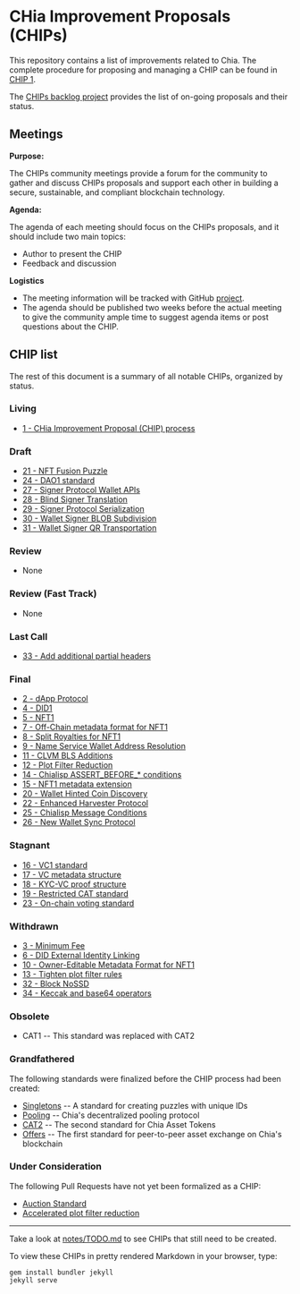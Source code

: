 # CHia Improvement Proposals (CHIPs)

This repository contains a list of improvements related to Chia. The complete procedure for proposing and managing a CHIP can be found in [CHIP 1](/CHIPs/chip-0001.md).

The [CHIPs backlog project](https://github.com/Chia-Network/chips/projects/1) provides the list of on-going proposals and their status. 

## Meetings
**Purpose:**

The CHIPs community meetings provide a forum for the community to gather and discuss CHIPs proposals and support each other in building a secure, sustainable, and compliant blockchain technology. 

**Agenda:**

The agenda of each meeting should focus on the CHIPs proposals, and it should include two main topics: 
- Author to present the CHIP
- Feedback and discussion

**Logistics**
- The meeting information will be tracked with GitHub [project](https://github.com/Chia-Network/dev-community-meetings/projects/1). 
- The agenda should be published two weeks before the actual meeting to give the community ample time to suggest agenda items or post questions about the CHIP. 


## CHIP list
The rest of this document is a summary of all notable CHIPs, organized by status.

### Living
* [1 - CHia Improvement Proposal (CHIP) process](/CHIPs/chip-0001.md)

### Draft
* [21 - NFT Fusion Puzzle](https://github.com/Chia-Network/chips/pull/86)
* [24 - DAO1 standard](https://github.com/Chia-Network/chips/pull/93)
* [27 - Signer Protocol Wallet APIs](https://github.com/Chia-Network/chips/pull/102)
* [28 - Blind Signer Translation](https://github.com/Chia-Network/chips/pull/103)
* [29 - Signer Protocol Serialization](https://github.com/Chia-Network/chips/pull/104)
* [30 - Wallet Signer BLOB Subdivision](https://github.com/Chia-Network/chips/pull/105)
* [31 - Wallet Signer QR Transportation](https://github.com/Chia-Network/chips/pull/106)

### Review
* None

### Review (Fast Track)
* None

### Last Call
* [33 - Add additional partial headers](https://github.com/Chia-Network/chips/pull/114)

### Final
* [2 - dApp Protocol](/CHIPs/chip-0002.md)
* [4 - DID1](/CHIPs/chip-0004.md)
* [5 - NFT1](/CHIPs/chip-0005.md)
* [7 - Off-Chain metadata format for NFT1](/CHIPs/chip-0007.md)
* [8 - Split Royalties for NFT1](/CHIPs/chip-0008.md)
* [9 - Name Service Wallet Address Resolution](/CHIPs/chip-0009.md)
* [11 - CLVM BLS Additions](/CHIPs/chip-0011.md)
* [12 - Plot Filter Reduction](/CHIPs/chip-0012.md)
* [14 - Chialisp ASSERT_BEFORE_* conditions](/CHIPs/chip-0014.md)
* [15 - NFT1 metadata extension](/CHIPs/chip-0015.md)
* [20 - Wallet Hinted Coin Discovery](/CHIPs/chip-0020.md)
* [22 - Enhanced Harvester Protocol](/CHIPs/chip-0022.md)
* [25 - Chialisp Message Conditions](/CHIPs/chip-0025.md)
* [26 - New Wallet Sync Protocol](https://github.com/Chia-Network/chips/pull/100)

### Stagnant
* [16 - VC1 standard](https://github.com/Chia-Network/chips/pull/65)
* [17 - VC metadata structure](https://github.com/Chia-Network/chips/pull/66)
* [18 - KYC-VC proof structure](https://github.com/Chia-Network/chips/pull/67)
* [19 - Restricted CAT standard](https://github.com/Chia-Network/chips/pull/68)
* [23 - On-chain voting standard](https://github.com/Chia-Network/chips/pull/90)

### Withdrawn
* [3 - Minimum Fee](https://github.com/Chia-Network/chips/pull/13)
* [6 - DID External Identity Linking](https://github.com/Chia-Network/chips/pull/12)
* [10 - Owner-Editable Metadata Format for NFT1](https://github.com/Chia-Network/chips/pull/33)
* [13 - Tighten plot filter rules](https://github.com/Chia-Network/chips/pull/57)
* [32 - Block NoSSD](https://github.com/Chia-Network/chips/pull/111)
* [34 - Keccak and base64 operators](https://github.com/Chia-Network/chips/pull/116)

### Obsolete
* CAT1 -- This standard was replaced with CAT2

### Grandfathered
The following standards were finalized before the CHIP process had been created:
* [Singletons](https://chialisp.com/singletons) -- A standard for creating puzzles with unique IDs
* [Pooling](https://chialisp.com/pooling) -- Chia's decentralized pooling protocol
* [CAT2](https://chialisp.com/cats) -- The second standard for Chia Asset Tokens
* [Offers](https://chialisp.com/offers) -- The first standard for peer-to-peer asset exchange on Chia's blockchain

### Under Consideration
The following Pull Requests have not yet been formalized as a CHIP:
* [Auction Standard](https://github.com/Chia-Network/chips/pull/24)
* [Accelerated plot filter reduction](https://github.com/Chia-Network/chips/pull/95)

-----

Take a look at [notes/TODO.md](/notes/TODO.md) to see CHIPs that still need to be created.

To view these CHIPs in pretty rendered Markdown in your browser, type:

```
gem install bundler jekyll
jekyll serve
```
